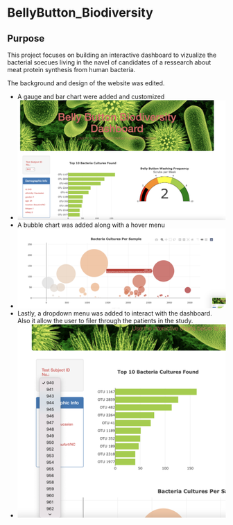 # BellyButton_Biodiversity

## Purpose
This project focuses on building an interactive dashboard to vizualize the bacterial soecues living in the navel of candidates of a ressearch about meat protein synthesis from human bacteria.

The background and design of the website was edited.
- A gauge and bar chart were added and customized
- <img src = "Resources/page_2.png"></img>
- A bubble chart was added along with a hover menu
- <img src = "Resources/page_3.png"></img>
- Lastly, a dropdown menu was added to interact with the dashboard. Also it allow the user to filer through the patients in the study.
- <img src = "Resources/page_1.png"></img>
